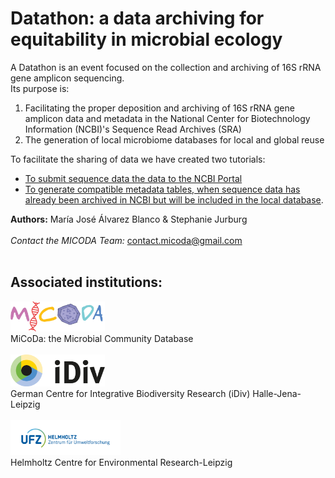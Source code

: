 # Datathon: a data archiving for equitability in microbial ecology #

A Datathon is an event focused on the collection and archiving of 16S rRNA gene amplicon sequencing. 
<br />
Its purpose is: 
1. Facilitating the proper deposition and archiving of 16S rRNA gene amplicon data and metadata in the National Center for Biotechnology Information (NCBI)'s Sequence Read Archives (SRA)
2. The generation of local microbiome databases for local and global reuse 

To facilitate the sharing of data we have created two tutorials: 
* [To submit sequence data the data to the NCBI Portal](https://github.com/MariaAlvBla/NCBI-Tutorial/blob/main/Submitting%20data%20to%20NCBI.md)
* [To generate compatible metadata tables, when sequence data has already been archived in NCBI but will be included in the local database](https://github.com/MariaAlvBla/NCBI-Tutorial/blob/main/Sharing%20already%20uploaded%20data). 

**Authors:** María José Álvarez Blanco & Stephanie Jurburg
<br />
<br />
*Contact the MICODA Team:* <contact.micoda@gmail.com>
<br />
<br />

## Associated institutions: ##
[<img src=".\First time upload images\logo MiCoDa empty.png" width=30% height=30%/>](https://micoda.idiv.de/)<br/>
MiCoDa: the Microbial Community Database
<br /><br/>
[<img src=".\First time upload images\iDivLogo-short.png" width=30% height=30%/>](https://idiv.de/)<br/>
German Centre for Integrative Biodiversity Research (iDiv) Halle-Jena-Leipzig
<br /><br/>
[<img src=".\First time upload images\ufz_logo.png" width=35% height=35%/>](https://www.ufz.de/)<br/>
Helmholtz Centre for Environmental Research-Leipzig
